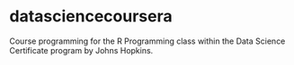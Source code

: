 datasciencecoursera
===================

Course programming for the R Programming class within the Data Science Certificate program by Johns Hopkins.
